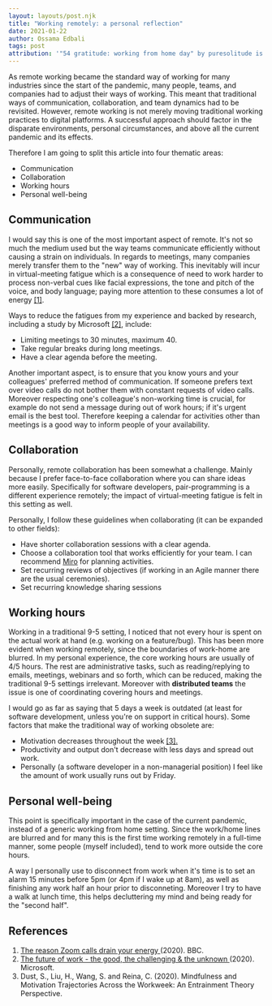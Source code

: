 ```yaml
---
layout: layouts/post.njk
title: "Working remotely: a personal reflection"
date: 2021-01-22
author: Ossama Edbali
tags: post
attribution: '"54 gratitude: working from home day" by puresolitude is licensed with CC BY 2.0.'
---
```


As remote working became the standard way of working for many industries since the start of the pandemic, many people, teams, and companies had to adjust their ways of working.
This meant that traditional ways of communication, collaboration, and team dynamics had to be revisited. However, remote working is not merely moving traditional working practices to digital platforms. A successful approach should factor in the disparate environments, personal circumstances, and above all the current pandemic and its effects.

Therefore I am going to split this article into four thematic areas:

<ul class="list-disc pl-8">
  <li>Communication</li>
  <li>Collaboration</li>
  <li>Working hours</li>
  <li>Personal well-being</li>
</ul>

<h2>Communication</h2>

I would say this is one of the most important aspect of remote. It's not so much the medium used but the way teams communicate efficiently without causing a strain on individuals. In regards to meetings, many companies merely transfer them to the "new" way of working. This inevitably will incur in virtual-meeting fatigue which is a consequence of need to work harder to process non-verbal cues like facial expressions, the tone and pitch of the voice, and body language; paying more attention to these consumes a lot of energy <a href="#references" class="link">[1]</a>.

Ways to reduce the fatigues from my experience and backed by research, including a study by Microsoft <a href="#references" class="link">[2]</a>, include:

<ul class="list-disc pl-8">
  <li>Limiting meetings to 30 minutes, maximum 40.</li>
  <li>Take regular breaks during long meetings.</li>
  <li>Have a clear agenda before the meeting.</li>
</ul>

Another important aspect, is to ensure that you know yours and your colleagues' preferred method of communication. If someone prefers text over video calls do not bother them with constant requests of video calls. Moreover respecting one's colleague's non-working time is crucial, for example do not send a message during out of work hours; if it's urgent email is the best tool. Therefore keeping a calendar for activities other than meetings is a good way to inform people of your availability.

<h2>Collaboration</h2>

Personally, remote collaboration has been somewhat a challenge. Mainly because I prefer face-to-face collaboration where you can share ideas more easily.
Specifically for software developers, pair-programming is a different experience remotely; the impact of virtual-meeting fatigue is felt in this setting as well.

Personally, I follow these guidelines when collaborating (it can be expanded to other fields):

<ul class="list-disc pl-8">
  <li>Have shorter collaboration sessions with a clear agenda.</li>
  <li>Choose a collaboration tool that works efficiently for your team. I can recommend <a href="https://miro.com/" class="link">Miro</a> for planning activities.</li>
  <li>Set recurring reviews of objectives (if working in an Agile manner there are the usual ceremonies).</li>
  <li>Set recurring knowledge sharing sessions</li>
</ul>

<h2>Working hours</h2>

Working in a traditional 9-5 setting, I noticed that not every hour is spent on the actual work at hand (e.g. working on a feature/bug).
This has been more evident when working remotely, since the boundaries of work-home are blurred.
In my personal experience, the core working hours are usually of 4/5 hours. The rest are administrative tasks, such as reading/replying to emails, meetings, webinars and so forth, which can be reduced, making the traditional 9-5 settings irrelevant.
Moreover with **distributed teams** the issue is one of coordinating covering hours and meetings.

I would go as far as saying that 5 days a week is outdated (at least for software development, unless you're on support in critical hours). Some factors that make the traditional way of working obsolete are:

<ul class="list-disc pl-8">
  <li>Motivation decreases throughout the week <a href="#references" class="link">[3].</a></li>
  <li>Productivity and output don't decrease with less days and spread out work.</li>
  <li>Personally (a software developer in a non-managerial position) I feel like the amount of work usually runs out by Friday.</li>
</ul>

<h2>Personal well-being</h2>

This point is specifically important in the case of the current pandemic, instead of a generic working from home setting.
Since the work/home lines are blurred and for many this is the first time working remotely in a full-time manner,
some people (myself included), tend to work more outside the core hours.

A way I personally use to disconnect from work when it's time is to set an alarm 15 minutes before 5pm (or 4pm if I wake up at 8am), as well as finishing any work half an hour prior to disconneting.
Moreover I try to have a walk at lunch time, this helps decluttering my mind and being ready for the "second half".

<h2 id="references">References</h2>

<ol class="list-decimal pl-8">
  <li>
    <a class="link" href="https://www.bbc.com/worklife/article/20200421-why-zoom-video-chats-are-so-exhausting">
      The reason Zoom calls drain your energy
    </a>
    (2020). BBC.
  </li>
  <li>
    <a class="link" href="https://www.microsoft.com/en-us/microsoft-365/blog/2020/07/08/future-work-good-challenging-unknown/">
      The future of work - the good, the challenging & the unknown
    </a>
    (2020). Microsoft.
  </li>
  <li>
    Dust, S., Liu, H., Wang, S. and Reina, C. (2020). Mindfulness and Motivation Trajectories Across the Workweek: An Entrainment Theory Perspective.
  </li>
</ol>
